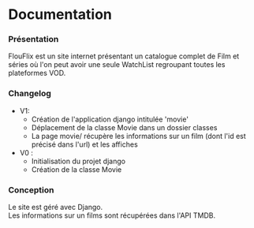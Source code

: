 # Documentation

### Présentation

FlouFlix est un site internet présentant un catalogue complet de Film et séries où l'on peut avoir une seule WatchList regroupant toutes les plateformes VOD.


### Changelog

- V1:
  * Création de l'application django intitulée 'movie'
  * Déplacement de la classe Movie dans un dossier classes
  * La page movie/ récupère les informations sur un film (dont l'id est précisé dans l'url) et les affiches
- V0 :
  * Initialisation du projet django
  * Création de la classe Movie


### Conception

Le site est géré avec Django.
<br>
Les informations sur un films sont récupérées dans l'API TMDB.
